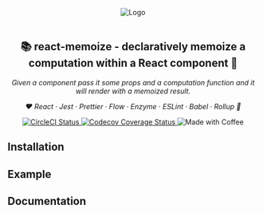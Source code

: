 <p align="center">
  <img alt="Logo" src="https://raw.githubusercontent.com/tdeekens/memoize/master/logo.png" /><br /><br />
</p>

<h2 align="center">📚 react-memoize - declaratively memoize  a computation within a React component 🧠</h2>
<p align="center">
  <i>Given a <Memoize> component pass it some props and a computation function and it will render with a memoized result.</i>
</p>

<p align="center">
  <em>
  ❤️
  React
  · Jest
  · Prettier
  · Flow
  · Enzyme
  · ESLint
  · Babel
  · Rollup
  🙏
  </em>
</p>

<p align="center">
  <a href="https://circleci.com/gh/tdeekens/react-memoize">
    <img alt="CircleCI Status" src="https://circleci.com/gh/tdeekens/react-memoize.svg?style=shield&circle-token=63ee7a0e1c766b6b76da6f7ba4c7b9f2a7876191">
  </a>
  <a href="https://codecov.io/gh/tdeekens/react-memoize">
    <img alt="Codecov Coverage Status" src="https://img.shields.io/codecov/c/github/tdeekens/react-memoize.svg?style=flat-square">
  </a>
  <img alt="Made with Coffee" src="https://img.shields.io/badge/made%20with-%E2%98%95%EF%B8%8F%20coffee-yellow.svg">
</p>

## Installation

## Example

## Documentation
